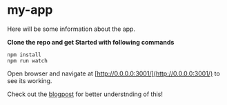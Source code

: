 # my-app

Here will be some information about the app.

**Clone the repo and get Started with following commands**

    npm install
    npm run watch

Open browser and navigate at [http://0.0.0.0:3001/](http://0.0.0.0:3001/) to see its working.

Check out the [blogpost](https://www.linkedin.com/pulse/standalone-web-application-using-open-source-lwc-nodejs-kumar--1c) for better understnding of this!

